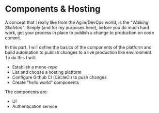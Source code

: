 # Components & Hosting

A concept that I really like from the Agile/DevOps world, is the *"Walking Skeleton"*. Simply (and for my purposes here), before you do much hard work, get your process in place to publish a change to production on code commit.

In this part, I will define the basics of the components of the platform and build automation to publish changes to a live production like environment. To do this I will:

- Establish a mono-repo
- List and choose a hosting platform
- Configure Github CI (CircleCI) to push changes
- Create "hello world" components

The components are:

- UI
- Authentication service

